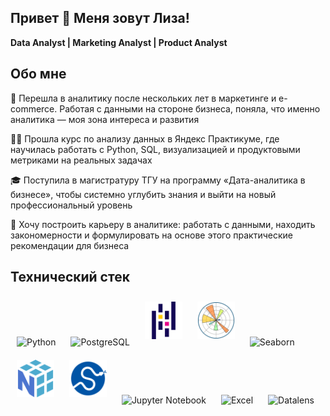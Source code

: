 ## Привет 👋 Меня зовут Лиза!
**Data Analyst  |  Marketing Analyst  |  Product Analyst** 

## Обо мне
🧭 Перешла в аналитику после нескольких лет в маркетинге и e-commerce. Работая с данными на стороне бизнеса, поняла, что именно аналитика — моя зона интереса и развития

🧑‍💻 Прошла курс по анализу данных в Яндекс Практикуме, где научилась работать с Python, SQL, визуализацией и продуктовыми метриками на реальных задачах

🎓 Поступила в магистратуру ТГУ на программу «Дата-аналитика в бизнесе», чтобы системно углубить знания и выйти на новый профессиональный уровень

🚀 Хочу построить карьеру в аналитике: работать с данными, находить закономерности и формулировать на основе этого практические рекомендации для бизнеса

## Технический стек
<div>  
<img style="margin: 10px" src="https://profilinator.rishav.dev/skills-assets/python-original.svg" alt="Python" height="60" width="60" />
<img style="margin: 10px" src="https://profilinator.rishav.dev/skills-assets/postgresql-original-wordmark.svg" alt="PostgreSQL" height="60" width="60" />
<img style="margin: 10px" src="https://raw.githubusercontent.com/devicons/devicon/master/icons/pandas/pandas-original.svg" alt="Pandas" height="60" width="60" />
<img style="margin: 10px" src="https://raw.githubusercontent.com/devicons/devicon/master/icons/matplotlib/matplotlib-original.svg" alt="Matplotlib" height="60" width="60" />
<img style="margin: 10px" src="https://worldvectorlogo.com/logos/seaborn-1.svg" alt="Seaborn" height="60" width="60" />
<img style="margin: 10px" src="https://raw.githubusercontent.com/devicons/devicon/master/icons/numpy/numpy-original.svg" alt="Numpy" height="60" width="60" />
<img style="margin: 10px" src="https://raw.githubusercontent.com/scipy/scipy/main/doc/source/_static/logo.svg" alt="Scipy" height="60" width="60" />
<img style="margin: 10px" src="https://i.postimg.cc/vBTMHxvM/jupyter.jpg" alt="Jupyter Notebook" height="60" width="60" />
<img style="margin: 10px" src="https://i.postimg.cc/8cwCngwP/1992917f382f70752f1327c6f10e0a7a.png" alt="Excel" height="60" width="60" />
<img style="margin: 10px" src="https://storage.yandexcloud.net/datalens-promo-prod/assets/logo-dark-new.svg" alt="Datalens" />
</div> 








